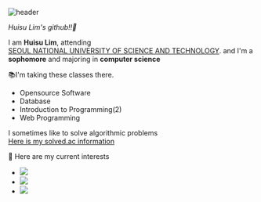 ![header](https://capsule-render.vercel.app/api?type=wave&color=auto&height=300&section=header&text=Huisu%20Lim&fontSize=90)

*Huisu Lim's github!!👋*

I am **Huisu Lim**, attending  
[SEOUL NATIONAL UNIVERSITY OF SCIENCE AND TECHNOLOGY](https://www.seoultech.ac.kr/index.jsp).
and I'm a **sophomore** and majoring in **computer science**

📚I'm taking these classes there.
* Opensource Software
* Database
* Introduction to Programming(2)
* Web Programming

I sometimes like to solve algorithmic problems  
[Here is my solved.ac information](https://solved.ac/profile/limy789)

📁 Here are my current interests  
* <img src="https://img.shields.io/badge/C-A8B9CC?style=flat&logo=C&logoColor=white"/>  
* <img src="https://img.shields.io/badge/C++-00599C?style=flat&logo=cplusplus&logoColor=white"/>  
* <img src="https://img.shields.io/badge/python-3776AB?style=flat&logo=python&logoColor=white"/>

